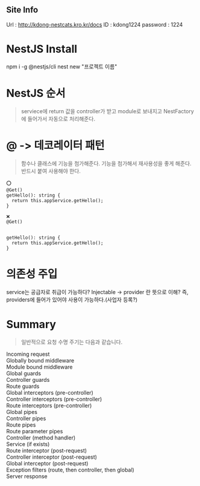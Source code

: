 ## Site Info
Url : http://kdong-nestcats.kro.kr/docs
ID : kdong1224
password : 1224


# NestJS Install

npm i -g @nestjs/cli
nest new "프로젝트 이름"

# NestJS 순서

> serviece에 return 값을 controller가 받고 module로 보내지고 NestFactory에 들어가서 자동으로 처리해준다.

# @ -> 데코레이터 패턴

> 함수나 클래스에 기능을 첨가해준다.
> 기능을 첨가해서 재사용성을 좋게 해준다.
> 반드시 붙여 사용해야 한다.

```
⭕️
@Get()
getHello(): string {
  return this.appService.getHello();
}

❌
@Get()


getHello(): string {
  return this.appService.getHello();
}
```

# 의존성 주입

service는 공급자로 취급이 가능하다?
Injectable -> provider 란 뜻으로 이해?
즉, providers에 들어가 있어야 사용이 가능하다.(사업자 등록?)

# Summary

> 일반적으로 요청 수명 주기는 다음과 같습니다.

Incoming request <br />
Globally bound middleware <br />
Module bound middleware <br />
Global guards <br />
Controller guards <br />
Route guards <br />
Global interceptors (pre-controller) <br />
Controller interceptors (pre-controller) <br />
Route interceptors (pre-controller) <br />
Global pipes <br />
Controller pipes <br />
Route pipes <br />
Route parameter pipes <br />
Controller (method handler) <br />
Service (if exists) <br />
Route interceptor (post-request) <br />
Controller interceptor (post-request) <br />
Global interceptor (post-request) <br />
Exception filters (route, then controller, then global) <br />
Server response <br />
